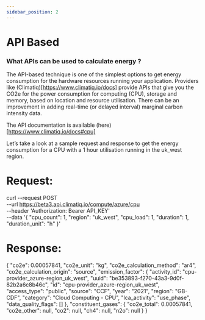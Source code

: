 ```yaml
---
sidebar_position: 2
---
```



# API Based


### What APIs can be used to calculate energy ?​

 The API-based technique is one of the simplest options to get energy consumption for the hardware resources running your application. Providers like (Climatiq)[https://www.climatiq.io/docs] provide APIs that give you the CO2e for the power consumption for computing (CPU), storage and memory, based on location and resource utilisation. There can be an improvement in adding real-time (or delayed interval) marginal carbon intensity data.

The API documentation is available (here)[https://www.climatiq.io/docs#cpu]

Let’s take a look at a sample request and response to get the energy consumption for a CPU with a 1 hour utilisation running in the uk_west region.


# Request:
 curl --request POST \
--url https://beta3.api.climatiq.io/compute/azure/cpu \
--header 'Authorization: Bearer API_KEY' \
--data '{
    "cpu_count": 1,
    "region": "uk_west",
    "cpu_load": 1,
    "duration": 1,
    "duration_unit": "h"
}'

# Response:
{
    "co2e": 0.00057841,
    "co2e_unit": "kg",
    "co2e_calculation_method": "ar4",
    "co2e_calculation_origin": "source",
    "emission_factor": {
        "activity_id": "cpu-provider_azure-region_uk_west",
        "uuid": "be353893-f270-43a3-9d0f-82b2a6c8b46c",
        "id": "cpu-provider_azure-region_uk_west",
        "access_type": "public",
        "source": "CCF",
        "year": "2021",
        "region": "GB-CDF",
        "category": "Cloud Computing - CPU",
        "lca_activity": "use_phase",
        "data_quality_flags": []
    },
    "constituent_gases": {
        "co2e_total": 0.00057841,
        "co2e_other": null,
        "co2": null,
        "ch4": null,
        "n2o": null
    }
}

